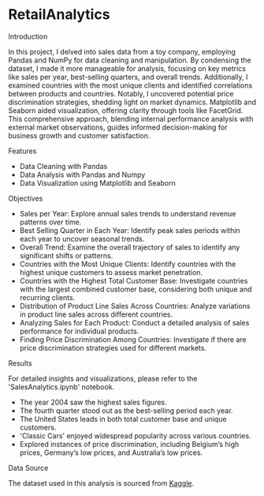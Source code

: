 # RetailAnalytics

Introduction

In this project, I delved into sales data from a toy company, employing Pandas and NumPy for data cleaning and manipulation. By condensing the dataset, I made it more manageable for analysis, focusing on key metrics like sales per year, best-selling quarters, and overall trends. Additionally, I examined countries with the most unique clients and identified correlations between products and countries. Notably, I uncovered potential price discrimination strategies, shedding light on market dynamics. Matplotlib and Seaborn aided visualization, offering clarity through tools like FacetGrid. This comprehensive approach, blending internal performance analysis with external market observations, guides informed decision-making for business growth and customer satisfaction.

Features

- Data Cleaning with Pandas
- Data Analysis with Pandas and Numpy
- Data Visualization using Matplotlib and Seaborn

Objectives

- Sales per Year: Explore annual sales trends to understand revenue patterns over time.
- Best Selling Quarter in Each Year: Identify peak sales periods within each year to uncover seasonal trends.
- Overall Trend: Examine the overall trajectory of sales to identify any significant shifts or patterns.
- Countries with the Most Unique Clients: Identify countries with the highest unique customers to assess market penetration.
- Countries with the Highest Total Customer Base: Investigate countries with the largest combined customer base, considering both unique and recurring clients.
- Distribution of Product Line Sales Across Countries: Analyze variations in product line sales across different countries.
- Analyzing Sales for Each Product: Conduct a detailed analysis of sales performance for individual products.
- Finding Price Discrimination Among Countries: Investigate if there are price discrimination strategies used for different markets.   

Results

For detailed insights and visualizations, please refer to the 'SalesAnalytics.ipynb' notebook.

- The year 2004 saw the highest sales figures.
- The fourth quarter stood out as the best-selling period each year.
- The United States leads in both total customer base and unique customers.
- 'Classic Cars' enjoyed widespread popularity across various countries.
- Explored instances of price discrimination, including Belgium’s high prices, Germany’s low prices, and Australia’s low prices.

Data Source

The dataset used in this analysis is sourced from [Kaggle](https://www.kaggle.com/datasets/kyanyoga/sample-sales-data).
